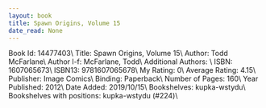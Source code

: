 ```yaml
---
layout: book
title: Spawn Origins, Volume 15
date_read: None
---
```


Book Id: 14477403\ 
Title: Spawn Origins, Volume 15\ 
Author: Todd McFarlane\ 
Author l-f: McFarlane, Todd\ 
Additional Authors: \ 
ISBN: 1607065673\ 
ISBN13: 9781607065678\ 
My Rating: 0\ 
Average Rating: 4.15\ 
Publisher: Image Comics\ 
Binding: Paperback\ 
Number of Pages: 160\ 
Year Published: 2012\ 
Date Added: 2019/10/15\ 
Bookshelves: kupka-wstydu\ 
Bookshelves with positions: kupka-wstydu (#224)\ 

